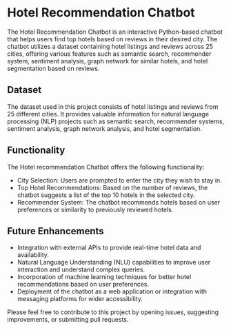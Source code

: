 # Hotel Recommendation Chatbot

The Hotel Recommendation Chatbot is an interactive Python-based chatbot that helps users find top hotels based on reviews in their desired city. The chatbot utilizes a dataset containing hotel listings and reviews across 25 cities, offering various features such as semantic search, recommender system, sentiment analysis, graph network for similar hotels, and hotel segmentation based on reviews.

## Dataset
The dataset used in this project consists of hotel listings and reviews from 25 different cities. It provides valuable information for natural language processing (NLP) projects such as semantic search, recommender systems, sentiment analysis, graph network analysis, and hotel segmentation.

## Functionality
The Hotel recommendation Chatbot offers the following functionality:

* City Selection: Users are prompted to enter the city they wish to stay in.
* Top Hotel Recommendations: Based on the number of reviews, the chatbot suggests a list of the top 10 hotels in the selected city.
* Recommender System: The chatbot recommends hotels based on user preferences or similarity to previously reviewed hotels.

## Future Enhancements
* Integration with external APIs to provide real-time hotel data and availability.
* Natural Language Understanding (NLU) capabilities to improve user interaction and understand complex queries.
* Incorporation of machine learning techniques for better hotel recommendations based on user preferences.
* Deployment of the chatbot as a web application or integration with messaging platforms for wider accessibility.


Please feel free to contribute to this project by opening issues, suggesting improvements, or submitting pull requests.
